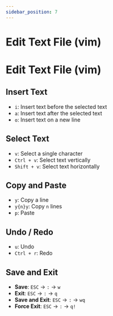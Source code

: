 ```yaml
---
sidebar_position: 7
---
```


# Edit Text File (vim)

# Edit Text File (vim)

## Insert Text
- `i`: Insert text before the selected text
- `a`: Insert text after the selected text
- `o`: Insert text on a new line

## Select Text
- `v`: Select a single character
- `Ctrl + v`: Select text vertically
- `Shift + v`: Select text horizontally

## Copy and Paste
- `y`: Copy a line
- `y{n}y`: Copy `n` lines
- `p`: Paste

## Undo / Redo
- `u`: Undo
- `Ctrl + r`: Redo

## Save and Exit
- **Save**: `ESC` → `:` → `w`
- **Exit**: `ESC` → `:` → `q`
- **Save and Exit**: `ESC` → `:` → `wq`
- **Force Exit**: `ESC` → `:` → `q!`
